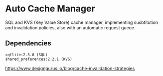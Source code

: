 # Auto Cache Manager

SQL and KVS (Key Value Store) cache manager, implementing susbtitution and invalidation policies, also with an automatic request queue.

## Dependencies

```
sqflite:2.3.0 (SQL)
shared_preferences:2.2.1 (KVS)
```

https://www.designgurus.io/blog/cache-invalidation-strategies
